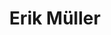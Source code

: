 ---
layout: page
title: Erik Müller
email: erik.mueller2@rwth-aachen.de
email_vis: erik.mueller2@rwth-aachen.de
description: 
github: 
importance: 2
category: Student Assistant
redirect: 
---